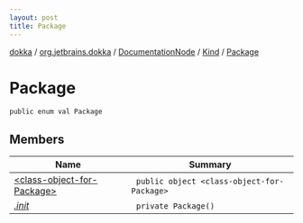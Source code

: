 ```yaml
---
layout: post
title: Package
---
```

[dokka](../../../../index.md) / [org.jetbrains.dokka](../../../index.md) / [DocumentationNode](../../index.md) / [Kind](../index.md) / [Package](index.md)

# Package

```
public enum val Package
```
## Members
| Name | Summary |
|------|---------|
|[&lt;class-object-for-Package&gt;](_class-object-for-Package_/index.md)|&nbsp;&nbsp;`public object <class-object-for-Package>`<br>|
|[*.init*](_init_.md)|&nbsp;&nbsp;`private Package()`<br>|
